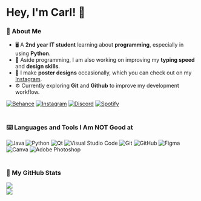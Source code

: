 # Hey, I'm Carl! 👋

### 🤖 About Me
- 🖥️ A **2nd year IT student** learning about **programming**, especially in using **Python**.<br/>
- 🧩 Aside programming, I am also working on improving my **typing speed** and **design skills**.<br/>
- 🎨 I make **poster designs** occasionally, which you can check out on my [Instagram](https://instagram.com/cwrl.alt.del).<br/>
- ⚙️ Currently exploring **Git** and **Github** to improve my development workflow.<br/>

[![Behance](https://img.shields.io/badge/Behance-1769ff?style=plastic&logo=behance&logoColor=white)](https://behance.net/carlganalon) [![Instagram](https://img.shields.io/badge/Instagram-%23E4405F.svg?style=plastic&logo=Instagram&logoColor=white)](https://instagram.com/cwrlcarl) [![Discord](https://img.shields.io/badge/Discord-%235865F2.svg?style=plastic&logo=discord&logoColor=white)](https://discord.com/users/434953354821500937) [![Spotify](https://img.shields.io/badge/Spotify-1ED760?style=plastic&logo=spotify&logoColor=white)](https://open.spotify.com/user/31ea6dof5hyipm7bqwwhxhev7fyi)

### <br/>⌨️ Languages and Tools I Am NOT Good at
![Java](https://img.shields.io/badge/java-%23ED8B00.svg?style=plastic&logo=openjdk&logoColor=white) ![Python](https://img.shields.io/badge/python-3670A0?style=plastic&logo=python&logoColor=ffdd54) ![Qt](https://img.shields.io/badge/Qt-%23217346.svg?style=plastic&logo=Qt&logoColor=white) ![Visual Studio Code](https://img.shields.io/badge/Visual%20Studio%20Code-0078d7.svg?style=plastic&logo=visual-studio-code&logoColor=white) ![Git](https://img.shields.io/badge/git-%23F05033.svg?style=plastic&logo=git&logoColor=white) ![GitHub](https://img.shields.io/badge/github-%23121011.svg?style=plastic&logo=github&logoColor=white) ![Figma](https://img.shields.io/badge/figma-%23F24E1E.svg?style=plastic&logo=figma&logoColor=white) ![Canva](https://img.shields.io/badge/Canva-%2300C4CC.svg?style=plastic&logo=Canva&logoColor=white) ![Adobe Photoshop](https://img.shields.io/badge/adobe%20photoshop-%2331A8FF.svg?style=plastic&logo=adobe%20photoshop&logoColor=white)

### <br/>🤖 My GitHub Stats
![](https://nirzak-streak-stats.vercel.app/?user=cwrlcarl&&theme=github_dark&hide_border=true)<br/>
![](https://github-readme-stats.vercel.app/api/top-langs/?username=cwrlcarl&theme=github_dark&hide_border=true&include_all_commits=false&count_private=false&layout=compact)

<!-- Proudly created with GPRM ( https://gprm.itsvg.in ) -->
